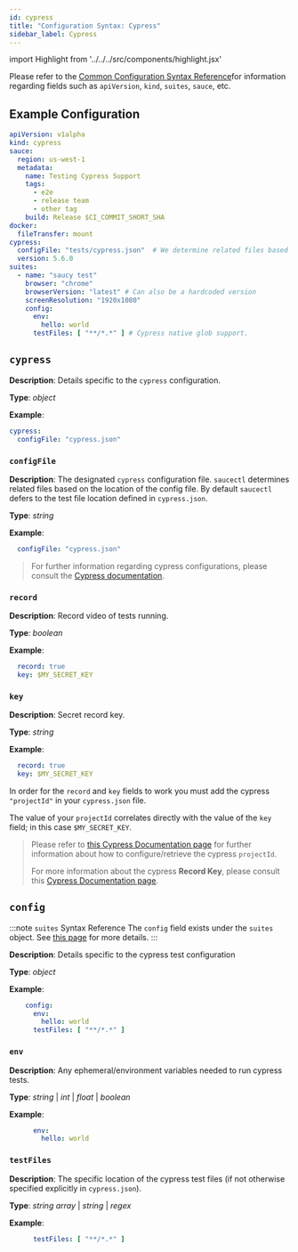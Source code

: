 ```yaml
---
id: cypress
title: "Configuration Syntax: Cypress"
sidebar_label: Cypress
---
```


import Highlight from '../../../src/components/highlight.jsx'

Please refer to the [Common Configuration Syntax Reference](/testrunner-toolkit/configuration/common-syntax)for information regarding fields such as `apiVersion`, `kind`, `suites`, `sauce`, etc.

## Example Configuration

```yaml
apiVersion: v1alpha
kind: cypress
sauce:
  region: us-west-1
  metadata:
    name: Testing Cypress Support
    tags:
      - e2e
      - release team
      - other tag
    build: Release $CI_COMMIT_SHORT_SHA
docker:
  fileTransfer: mount
cypress:
  configFile: "tests/cypress.json"  # We determine related files based on the location of the config file.
  version: 5.6.0
suites:
  - name: "saucy test"
    browser: "chrome"
    browserVersion: "latest" # Can also be a hardcoded version
    screenResolution: "1920x1080"
    config:
      env:
        hello: world
      testFiles: [ "**/*.*" ] # Cypress native glob support.
```

## `cypress`

__Description__: Details specific to the `cypress` configuration.

__Type__: *object*

__Example__:
```yaml
cypress:
  configFile: "cypress.json"
```

### `configFile`

__Description__: The designated `cypress` configuration file. `saucectl` determines related files based on the location of the config file. By default `saucectl` defers to the test file location defined in `cypress.json`.

__Type__: *string*

__Example__:
```yaml
  configFile: "cypress.json"
```

> For further information regarding cypress configurations, please consult the [Cypress documentation](https://docs.cypress.io/guides/references/configuration.html#Options).

### `record`

__Description__: Record video of tests running.

__Type__: *boolean*

__Example__:
```yaml
  record: true
  key: $MY_SECRET_KEY
```

### `key`

__Description__: Secret record key.

__Type__: *string*

__Example__:
```yaml
  record: true
  key: $MY_SECRET_KEY
```

In order for the `record` and `key` fields to work you must add the cypress `"projectId"` in your `cypress.json` file. 

The value of your `projectId` correlates directly with the value of the `key` field; in this case `$MY_SECRET_KEY`.

> Please refer to [this Cypress Documentation page](https://docs.cypress.io/guides/dashboard/projects.html#Project-ID) for further information about how to configure/retrieve the cypress `projectId`.
>
> For more information about the cypress __Record Key__, please consult this [Cypress Documentation page](https://docs.cypress.io/guides/guides/command-line.html#cypress-run-record-key-lt-record-key-gt).

## `config`

:::note `suites` Syntax Reference
The `config` field exists under the `suites` object. See [this page](/testrunner-toolkit/configuration/common-syntax#suites) for more details.
:::

__Description__: Details specific to the cypress test configuration

__Type__: *object*

__Example__:
```yaml
    config:
      env:
        hello: world
      testFiles: [ "**/*.*" ]
```

### `env`

__Description__: Any ephemeral/environment variables needed to run cypress tests.

__Type__:  *string* | *int* | *float* | *boolean*

__Example__:

```yaml
      env:
        hello: world
```

### `testFiles`

__Description__: The specific location of the cypress test files (if not otherwise specified explicitly in `cypress.json`).

__Type__:  *string array* | *string* | *regex*

__Example__:

```yaml
      testFiles: [ "**/*.*" ]
```